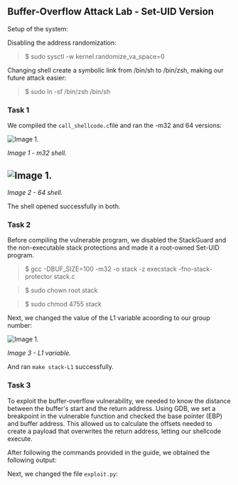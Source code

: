 ## Buffer-Overflow Attack Lab - Set-UID Version



Setup of the system:

Disabling the address randomization:

> $ sudo sysctl -w kernel.randomize_va_space=0

Changing shell create a symbolic link from /bin/sh to /bin/zsh, making our future attack easier:

> $ sudo ln -sf /bin/zsh /bin/sh


### Task 1

We compiled the ```call_shellcode.c```file and ran the -m32 and 64 versions:

![Image 1.](https://git.fe.up.pt/fsi/fsi2425/logs/l05g06/-/raw/main/Images/Task1LOGBOOK5_32.png)

*Image 1 - m32 shell.*


![Image 1.](https://git.fe.up.pt/fsi/fsi2425/logs/l05g06/-/raw/main/Images/Task1LOGBOOK5_64.png)
-
*Image 2 - 64 shell.*

The shell opened successfully in both.

### Task 2

Before compiling the vulnerable program, we disabled the StackGuard and the
non-executable stack protections and made it a root-owned Set-UID program.

> $ gcc -DBUF_SIZE=100 -m32 -o stack -z execstack -fno-stack-protector stack.c

> $ sudo chown root stack 

> $ sudo chmod 4755 stack 



Next, we changed the value of the L1 variable acoording to our group number:

![Image 1.](https://git.fe.up.pt/fsi/fsi2425/logs/l05g06/-/raw/main/Images/Task2LOGBOOK5.png)

*Image 3 - L1 variable.*

And ran ```make stack-L1``` successfully.


### Task 3

To exploit the buffer-overflow vulnerability, we needed to know the distance between the buffer's start and the return address. Using GDB, we set a breakpoint in the vulnerable function and checked the base pointer (EBP) and buffer address. This allowed us to calculate the offsets needed to create a payload that overwrites the return address, letting our shellcode execute.

After following the commands provided in the guide, we obtained the following output:

Next, we changed the file ```exploit.py```:


